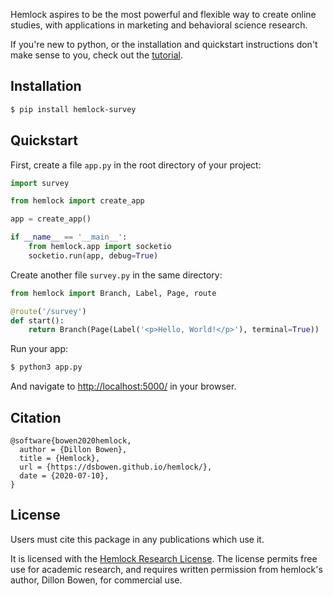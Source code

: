 Hemlock aspires to be the most powerful and flexible way to create online studies, with applications in marketing and behavioral science research.

If you're new to python, or the installation and quickstart instructions don't make sense to you, check out the [tutorial](https://dsbowen.github.io/hemlock/tutorial/intro/).

## Installation

```bash
$ pip install hemlock-survey
```

## Quickstart

First, create a file `app.py` in the root directory of your project:

```python
import survey

from hemlock import create_app

app = create_app()

if __name__ == '__main__':
    from hemlock.app import socketio
    socketio.run(app, debug=True)
```

Create another file `survey.py` in the same directory:

```python
from hemlock import Branch, Label, Page, route

@route('/survey')
def start():
    return Branch(Page(Label('<p>Hello, World!</p>'), terminal=True))
```

Run your app:

```bash
$ python3 app.py
```

And navigate to <http://localhost:5000/> in your browser.

## Citation

```
@software{bowen2020hemlock,
  author = {Dillon Bowen},
  title = {Hemlock},
  url = {https://dsbowen.github.io/hemlock/},
  date = {2020-07-10},
}
```

## License

Users must cite this package in any publications which use it.

It is licensed with the [Hemlock Research License](https://github.com/dsbowen/hemlock/blob/master/LICENSE). The license permits free use for academic research, and requires written permission from hemlock's author, Dillon Bowen, for commercial use.